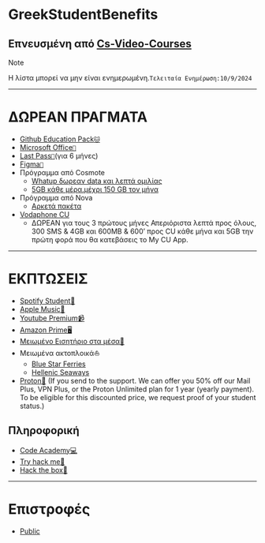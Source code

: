 # GreekStudentBenefits
Επνευσμένη από [Cs-Video-Courses](https://github.com/Developer-Y/cs-video-courses)
---
> [!NOTE]
> Η λίστα μπορεί να μην είναι ενημερωμένη.`Τελειταία Ενημέρωση:10/9/2024`

---

# ΔΩΡΕΑΝ ΠΡΑΓΜΑΤΑ
- [Github Education Pack`🐱`](https://education.github.com/pack)
- [Microsoft Office`🏢`](https://delos365.grnet.gr/)
- [Last Pass`🔐`](https://www.lastpass.com/solutions/education/apac)(για 6 μήνες)
- [Figma`📝`](https://www.figma.com/education/)
- Πρόγραμμα από Cosmote
  - [Whatup δωρεαν data και λεπτά ομιλίας](https://www.whatsup.gr/student/foitites)
  - [5GB κάθε μέρα.μέχρι 150 GB τον μήνα](https://www.whatsup.gr/whatsupia)
- Πρόγραμμα από Nova
  - [Αρκετά πακέτα](https://nova.gr/etairia/deltia-typou/foithtikh-zwh-me-ypshles-taxythtes-kai-aperioristh-epikoinwnia)
- [Vodaphone CU](https://www.vodafonecu.gr/foitites/foititika-paketa/)
  - ΔΩΡΕΑΝ για τους 3 πρώτους μήνες Απεριόριστα λεπτά προς όλους, 300 SMS & 4GB
  και 600ΜΒ & 600’ προς CU κάθε μήνα και 5GB την πρώτη φορά που θα κατεβάσεις το My CU App.


---
# ΕΚΠΤΩΣΕΙΣ

- [Spotify Student🎵](https://www.spotify.com/gr/student/)
- [Apple Music🎵](https://offers.applemusic.apple/student-offer)
- [Youtube Premium📹](https://www.youtube.com/premium/student)
- [Amazon Prime🖥️](https://offers.applemusic.apple/student-offer)
- [Μειωμένο Εισητήριο στα μέσα🚄](https://www.oasa.gr/%CE%B5%CE%B9%CF%83%CE%B9%CF%84%CE%AE%CF%81%CE%B9%CE%B1/%CF%84%CE%B9%CE%BC%CE%BF%CE%BB%CE%BF%CE%B3%CE%B9%CE%B1%CE%BA%CE%AE/)
- Μειωμένα ακτοπλοικά⛵
  - [Blue Star Ferries](https://www.bluestarferries.com/el-gr/prosfores-ekptoseis/50-ekptosi-stous-neoeisachthentes-foitites-2024)
  - [Hellenic Seaways](https://www.hellenicseaways.gr/el-gr/prosfores-ekptoseis/50-ekptosi-stous-neoeisachthentes-foitites-2024)
- [Proton📧](https://proton.me/) (If you send to the support.
We can offer you 50% off our Mail Plus, VPN Plus, or the Proton Unlimited plan for 1 year (yearly payment). To be eligible for this discounted price, we request proof of your student status.)

## Πληροφορική
- [Code Academy💻](https://www.codecademy.com/resources/blog/codecademy-pro-student-plan/)
- [Try hack me🏫](https://help.tryhackme.com/en/articles/6494960-student-discount)
- [Hack the box🏫](https://help.hackthebox.com/en/articles/7973133-getting-the-student-subscription)

---
# Επιστροφές

- [Public](https://www.public.gr/page/publicplus)

